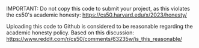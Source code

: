 IMPORTANT: Do not copy this code to submit your project, as this violates the cs50's academic honesty: https://cs50.harvard.edu/x/2023/honesty/

Uploading this code to Github is considered to be reasonable regarding the academic honesty policy. Based on this discussion: https://www.reddit.com/r/cs50/comments/63235w/is_this_reasonable/
